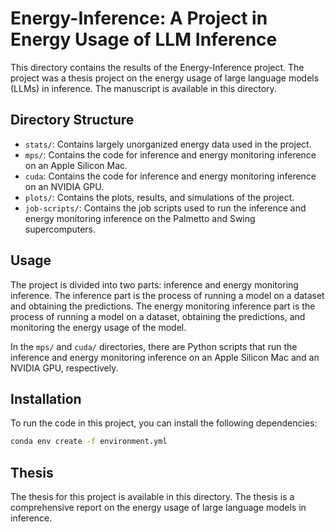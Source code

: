 # Energy-Inference: A Project in Energy Usage of LLM Inference

This directory contains the results of the Energy-Inference project. The project was a thesis project on the energy usage of large language models (LLMs) in inference. The manuscript is available in this directory.

## Directory Structure

- `stats/`: Contains largely unorganized energy data used in the project.
- `mps/`: Contains the code for inference and energy monitoring inference on an Apple Silicon Mac.
- `cuda`: Contains the code for inference and energy monitoring inference on an NVIDIA GPU.
- `plots/`: Contains the plots, results, and simulations of the project.
- `job-scripts/`: Contains the job scripts used to run the inference and energy monitoring inference on the Palmetto and Swing supercomputers.

## Usage

The project is divided into two parts: inference and energy monitoring inference. The inference part is the process of running a model on a dataset and obtaining the predictions. The energy monitoring inference part is the process of running a model on a dataset, obtaining the predictions, and monitoring the energy usage of the model.

In the `mps/` and `cuda/` directories, there are Python scripts that run the inference and energy monitoring inference on an Apple Silicon Mac and an NVIDIA GPU, respectively.

## Installation

To run the code in this project, you can install the following dependencies:

```bash
conda env create -f environment.yml
```

## Thesis

The thesis for this project is available in this directory. The thesis is a comprehensive report on the energy usage of large language models in inference.
